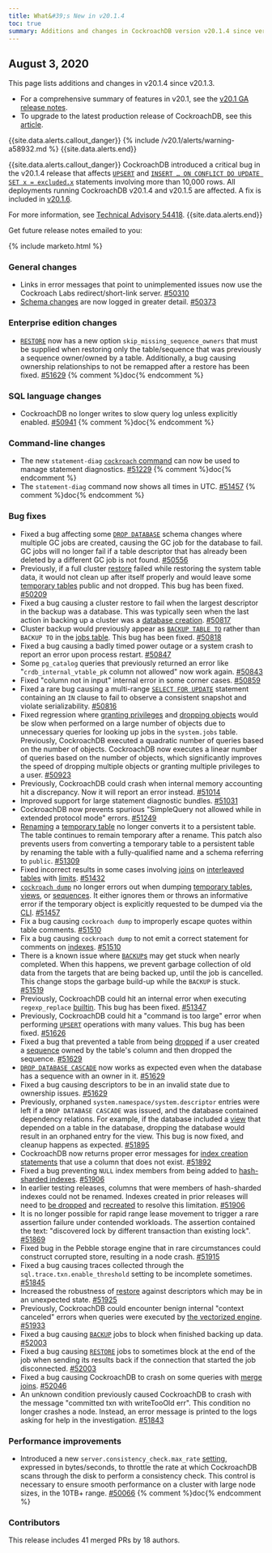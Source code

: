 ```yaml
---
title: What&#39;s New in v20.1.4
toc: true
summary: Additions and changes in CockroachDB version v20.1.4 since version v20.1.3
---
```


## August 3, 2020

This page lists additions and changes in v20.1.4 since v20.1.3.

- For a comprehensive summary of features in v20.1, see the [v20.1 GA release notes](v20.1.0.html).
- To upgrade to the latest production release of CockroachDB, see this [article](../stable/upgrade-cockroach-version.html).

{{site.data.alerts.callout_danger}}
{% include /v20.1/alerts/warning-a58932.md %}
{{site.data.alerts.end}}

{{site.data.alerts.callout_danger}}
CockroachDB introduced a critical bug in the v20.1.4 release that affects [`UPSERT`](../v20.1/upsert.html) and [`INSERT … ON CONFLICT DO UPDATE SET x = excluded.x`](../v20.1/insert.html#on-conflict-clause) statements involving more than 10,000 rows. All deployments running CockroachDB v20.1.4 and v20.1.5 are affected. A fix is included in [v20.1.6](../releases/v20.1.6.html).

For more information, see [Technical Advisory 54418](../advisories/a54418.html).
{{site.data.alerts.end}}

Get future release notes emailed to you:

{% include marketo.html %}

### General changes

- Links in error messages that point to unimplemented issues now use the Cockroach Labs redirect/short-link server. [#50310][#50310]
- [Schema changes](../v20.1/online-schema-changes.html) are now logged in greater detail. [#50373][#50373]

### Enterprise edition changes

- [`RESTORE`](../v20.1/restore.html) now has a new option `skip_missing_sequence_owners` that must be supplied when restoring only the table/sequence that was previously a sequence owner/owned by a table. Additionally, a bug causing ownership relationships to not be remapped after a restore has been fixed. [#51629][#51629] {% comment %}doc{% endcomment %}

### SQL language changes

- CockroachDB no longer writes to slow query log unless explicitly enabled. [#50941][#50941] {% comment %}doc{% endcomment %}

### Command-line changes

- The new `statement-diag` [`cockroach` command](../v20.1/cockroach-commands.html) can now be used to manage statement diagnostics. [#51229][#51229] {% comment %}doc{% endcomment %}
- The `statement-diag` command now shows all times in UTC. [#51457][#51457] {% comment %}doc{% endcomment %}

### Bug fixes

- Fixed a bug affecting some [`DROP DATABASE`](../v20.1/drop-database.html) schema changes where multiple GC jobs are created, causing the GC job for the database to fail. GC jobs will no longer fail if a table descriptor that has already been deleted by a different GC job is not found. [#50556][#50556]
- Previously, if a full cluster [restore](../v20.1/restore.html) failed while restoring the system table data, it would not clean up after itself properly and would leave some [temporary tables](../v20.1/temporary-tables.html) public and not dropped. This bug has been fixed. [#50209][#50209]
- Fixed a bug causing a cluster restore to fail when the largest descriptor in the backup was a database. This was typically seen when the last action in backing up a cluster was a [database creation](../v20.1/create-database.html). [#50817][#50817]
- Cluster backup would previously appear as [`BACKUP TABLE TO`](../v20.1/backup.html) rather than `BACKUP TO` in the [jobs table](../v20.1/show-jobs.html). This bug has been fixed. [#50818][#50818]
- Fixed a bug causing a badly timed power outage or a system crash to report an error upon process restart. [#50847][#50847]
- Some `pg_catalog` queries that previously returned an error like "`crdb_internal_vtable_pk` column not allowed" now work again. [#50843][#50843]
- Fixed "column not in input" internal error in some corner cases. [#50859][#50859]
- Fixed a rare bug causing a multi-range [`SELECT FOR UPDATE`](../v20.1/select.html) statement containing an `IN` clause to fail to observe a consistent snapshot and violate serializability. [#50816][#50816]
- Fixed regression where [granting privileges](../v20.1/grant.html) and [dropping objects](../v20.1/drop-table.html) would be slow when performed on a large number of objects due to unnecessary queries for looking up jobs in the `system.jobs` table. Previously, CockroachDB executed a quadratic number of queries based on the number of objects. CockroachDB now executes a linear number of queries based on the number of objects, which significantly improves the speed of dropping multiple objects or granting multiple privileges to a user. [#50923][#50923]
- Previously, CockroachDB could crash when internal memory accounting hit a discrepancy. Now it will report an error instead. [#51014][#51014]
- Improved support for large statement diagnostic bundles. [#51031][#51031]
- CockroachDB now prevents spurious "SimpleQuery not allowed while in extended protocol mode" errors. [#51249][#51249]
- [Renaming](../v20.1/rename-table.html) a [temporary table](../v20.1/temporary-tables.html) no longer converts it to a persistent table. The table continues to remain temporary after a rename. This patch also prevents users from converting a temporary table to a persistent table by renaming the table with a fully-qualified name and a schema referring to `public`. [#51309][#51309]
- Fixed incorrect results in some cases involving [joins](../v20.1/joins.html) on [interleaved tables](../v20.1/interleave-in-parent.html) with [limits](../v20.1/limit-offset.html). [#51432][#51432]
- [`cockroach dump`](../v20.1/cockroach-dump.html) no longer errors out when dumping [temporary tables](../v20.1/temporary-tables.html), [views](../v20.1/views.html#temporary-views), or [sequences](../v20.1/create-sequence.html#temporary-sequences). It either ignores them or throws an informative error if the temporary object is explicitly requested to be dumped via the [CLI](../v20.1/cockroach-commands.html). [#51457][#51457]
- Fix a bug causing `cockroach dump` to improperly escape quotes within table comments. [#51510][#51510]
- Fix a bug causing `cockroach dump` to not emit a correct statement for comments on [indexes](../v20.1/indexes.html). [#51510][#51510]
- There is a known issue where [`BACKUP`s](../v20.1/backup.html) may get stuck when nearly completed. When this happens, we prevent garbage collection of old data from the targets that are being backed up, until the job is cancelled. This change stops the garbage build-up while the `BACKUP` is stuck. [#51519][#51519]
- Previously, CockroachDB could hit an internal error when executing `regexp_replace` [builtin](../v20.1/functions-and-operators.html). This bug has been fixed. [#51347][#51347]
- Previously, CockroachDB could hit a "command is too large" error when performing [`UPSERT`](../v20.1/upsert.html) operations with many values. This bug has been fixed. [#51626][#51626]
- Fixed a bug that prevented a table from being [dropped](../v20.1/drop-table.html) if a user created a [sequence](../v20.1/create-sequence.html) owned by the table's column and then dropped the sequence. [#51629][#51629]
- [`DROP DATABASE CASCADE`](../v20.1/drop-database.html) now works as expected even when the database has a sequence with an owner in it. [#51629][#51629]
- Fixed a bug causing descriptors to be in an invalid state due to ownership issues. [#51629][#51629]
- Previously, orphaned `system.namespace/system.descriptor` entries were left if a `DROP DATABASE CASCADE` was issued, and the database contained dependency relations. For example, if the database included a [view](../v20.1/views.html) that depended on a table in the database, dropping the database would result in an orphaned entry for the view. This bug is now fixed, and cleanup happens as expected. [#51895][#51895]
- CockroachDB now returns proper error messages for [index creation statements](../v20.1/create-index.html) that use a column that does not exist. [#51892][#51892]
- Fixed a bug preventing `NULL` index members from being added to [hash-sharded indexes](../v20.1/indexes.html#hash-sharded-indexes). [#51906][#51906]
- In earlier testing releases, columns that were members of hash-sharded indexes could not be renamed. Indexes created in prior releases will need to [be dropped](../v20.1/drop-index.html) and [recreated](../v20.1/create-index.html) to resolve this limitation. [#51906][#51906]
- It is no longer possible for rapid range lease movement to trigger a rare assertion failure under contended workloads. The assertion contained the text: "discovered lock by different transaction than existing lock". [#51869][#51869]
- Fixed bug in the Pebble storage engine that in rare circumstances could construct corrupted store, resulting in a node crash. [#51915][#51915]
- Fixed a bug causing traces collected through the `sql.trace.txn.enable_threshold` setting to be incomplete sometimes. [#51845][#51845]
- Increased the robustness of [restore](../v20.1/restore.html) against descriptors which may be in an unexpected state. [#51925][#51925]
- Previously, CockroachDB could encounter benign internal "context canceled" errors when queries were executed by [the vectorized engine](../v20.1/vectorized-execution.html). [#51933][#51933]
- Fixed a bug causing [`BACKUP`](../v20.1/backup.html) jobs to block when finished backing up data. [#52003][#52003]
- Fixed a bug causing [`RESTORE`](../v20.1/restore.html) jobs to sometimes block at the end of the job when sending its results back if the connection that started the job disconnected. [#52003][#52003]
- Fixed a bug causing CockroachDB to crash on some queries with [merge joins](../v20.1/joins.html#merge-joins). [#52046][#52046]
- An unknown condition previously caused CockroachDB to crash with the message "committed txn with writeTooOld err". This condition no longer crashes a node. Instead, an error message is printed to the logs asking for help in the investigation. [#51843][#51843]

### Performance improvements

- Introduced a new `server.consistency_check.max_rate` [setting](../v20.1/cluster-settings.html), expressed in bytes/seconds, to throttle the rate at which CockroachDB scans through the disk to perform a consistency check. This control is necessary to ensure smooth performance on a cluster with large node sizes, in the 10TB+ range. [#50066][#50066] {% comment %}doc{% endcomment %}

### Contributors

This release includes 41 merged PRs by 18 authors.

[#50066]: https://github.com/cockroachdb/cockroach/pull/50066
[#50209]: https://github.com/cockroachdb/cockroach/pull/50209
[#50310]: https://github.com/cockroachdb/cockroach/pull/50310
[#50373]: https://github.com/cockroachdb/cockroach/pull/50373
[#50556]: https://github.com/cockroachdb/cockroach/pull/50556
[#50816]: https://github.com/cockroachdb/cockroach/pull/50816
[#50817]: https://github.com/cockroachdb/cockroach/pull/50817
[#50818]: https://github.com/cockroachdb/cockroach/pull/50818
[#50843]: https://github.com/cockroachdb/cockroach/pull/50843
[#50847]: https://github.com/cockroachdb/cockroach/pull/50847
[#50859]: https://github.com/cockroachdb/cockroach/pull/50859
[#50923]: https://github.com/cockroachdb/cockroach/pull/50923
[#50941]: https://github.com/cockroachdb/cockroach/pull/50941
[#51014]: https://github.com/cockroachdb/cockroach/pull/51014
[#51031]: https://github.com/cockroachdb/cockroach/pull/51031
[#51229]: https://github.com/cockroachdb/cockroach/pull/51229
[#51249]: https://github.com/cockroachdb/cockroach/pull/51249
[#51309]: https://github.com/cockroachdb/cockroach/pull/51309
[#51347]: https://github.com/cockroachdb/cockroach/pull/51347
[#51432]: https://github.com/cockroachdb/cockroach/pull/51432
[#51457]: https://github.com/cockroachdb/cockroach/pull/51457
[#51510]: https://github.com/cockroachdb/cockroach/pull/51510
[#51519]: https://github.com/cockroachdb/cockroach/pull/51519
[#51626]: https://github.com/cockroachdb/cockroach/pull/51626
[#51629]: https://github.com/cockroachdb/cockroach/pull/51629
[#51843]: https://github.com/cockroachdb/cockroach/pull/51843
[#51845]: https://github.com/cockroachdb/cockroach/pull/51845
[#51869]: https://github.com/cockroachdb/cockroach/pull/51869
[#51892]: https://github.com/cockroachdb/cockroach/pull/51892
[#51895]: https://github.com/cockroachdb/cockroach/pull/51895
[#51906]: https://github.com/cockroachdb/cockroach/pull/51906
[#51915]: https://github.com/cockroachdb/cockroach/pull/51915
[#51925]: https://github.com/cockroachdb/cockroach/pull/51925
[#51933]: https://github.com/cockroachdb/cockroach/pull/51933
[#52003]: https://github.com/cockroachdb/cockroach/pull/52003
[#52046]: https://github.com/cockroachdb/cockroach/pull/52046

